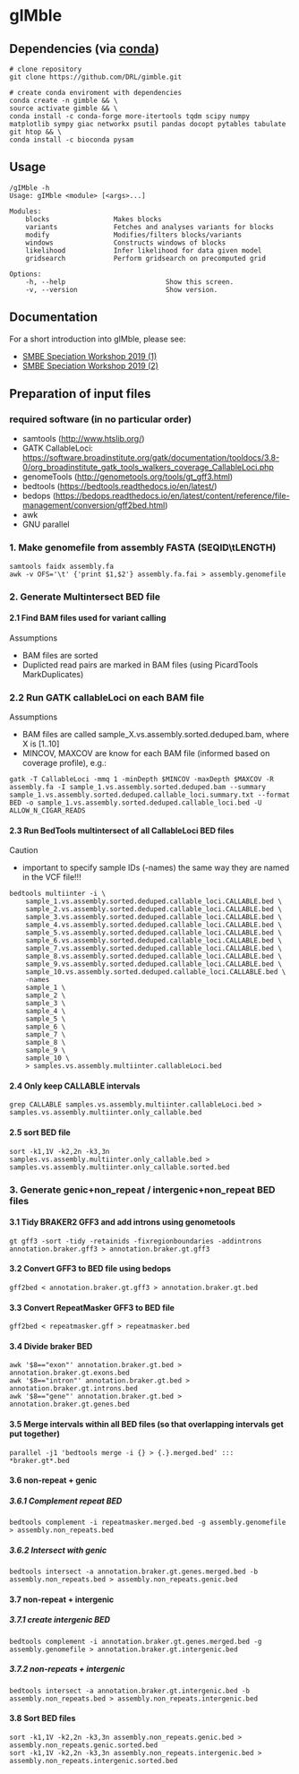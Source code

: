gIMble
=========

Dependencies (via [conda](https://conda.io/miniconda.html))
-------

```
# clone repository
git clone https://github.com/DRL/gimble.git

# create conda enviroment with dependencies
conda create -n gimble && \
source activate gimble && \
conda install -c conda-forge more-itertools tqdm scipy numpy matplotlib sympy giac networkx psutil pandas docopt pytables tabulate git htop && \
conda install -c bioconda pysam 
```

Usage
-----

```
/gIMble -h
Usage: gIMble <module> [<args>...]

Modules:
    blocks                Makes blocks
    variants              Fetches and analyses variants for blocks
    modify                Modifies/filters blocks/variants
    windows               Constructs windows of blocks
    likelihood            Infer likelihood for data given model
    gridsearch            Perform gridsearch on precomputed grid

Options:
    -h, --help                         Show this screen.
    -v, --version                      Show version.
```

Documentation
-------------

For a short introduction into gIMble, please see:
- [SMBE Speciation Workshop 2019 (1)](https://github.com/DRL/SMBE-SGE-2019/blob/master/Session_3/README.md)
- [SMBE Speciation Workshop 2019 (2)](https://github.com/DRL/SMBE-SGE-2019/blob/master/Session_4/README.md)

Preparation of input files
--------------------------

### required software (in no particular order)
- samtools (http://www.htslib.org/)
- GATK CallableLoci: https://software.broadinstitute.org/gatk/documentation/tooldocs/3.8-0/org_broadinstitute_gatk_tools_walkers_coverage_CallableLoci.php
- genomeTools (http://genometools.org/tools/gt_gff3.html)
- bedtools (https://bedtools.readthedocs.io/en/latest/)
- bedops (https://bedops.readthedocs.io/en/latest/content/reference/file-management/conversion/gff2bed.html)
- awk
- GNU parallel

### 1. Make genomefile from assembly FASTA (SEQID\tLENGTH)
```
samtools faidx assembly.fa
awk -v OFS='\t' {'print $1,$2'} assembly.fa.fai > assembly.genomefile
```

### 2. Generate Multintersect BED file
#### 2.1 Find BAM files used for variant calling
Assumptions
- BAM files are sorted
- Duplicted read pairs are marked in BAM files (using PicardTools MarkDuplicates)

### 2.2 Run GATK callableLoci on each BAM file
Assumptions
- BAM files are called sample_X.vs.assembly.sorted.deduped.bam, where X is [1..10] 
- MINCOV, MAXCOV are know for each BAM file (informed based on coverage profile), e.g.:
```
gatk -T CallableLoci -mmq 1 -minDepth $MINCOV -maxDepth $MAXCOV -R assembly.fa -I sample_1.vs.assembly.sorted.deduped.bam --summary sample_1.vs.assembly.sorted.deduped.callable_loci.summary.txt --format BED -o sample_1.vs.assembly.sorted.deduped.callable_loci.bed -U ALLOW_N_CIGAR_READS
```

#### 2.3 Run BedTools multintersect of all CallableLoci BED files
Caution
- important to specify sample IDs (-names) the same way they are named in the VCF file!!!
```
bedtools multiinter -i \
	sample_1.vs.assembly.sorted.deduped.callable_loci.CALLABLE.bed \
	sample_2.vs.assembly.sorted.deduped.callable_loci.CALLABLE.bed \
	sample_3.vs.assembly.sorted.deduped.callable_loci.CALLABLE.bed \
	sample_4.vs.assembly.sorted.deduped.callable_loci.CALLABLE.bed \
	sample_5.vs.assembly.sorted.deduped.callable_loci.CALLABLE.bed \
	sample_6.vs.assembly.sorted.deduped.callable_loci.CALLABLE.bed \
	sample_7.vs.assembly.sorted.deduped.callable_loci.CALLABLE.bed \
	sample_8.vs.assembly.sorted.deduped.callable_loci.CALLABLE.bed \
	sample_9.vs.assembly.sorted.deduped.callable_loci.CALLABLE.bed \
	sample_10.vs.assembly.sorted.deduped.callable_loci.CALLABLE.bed \
	-names 
	sample_1 \
	sample_2 \
	sample_3 \
	sample_4 \
	sample_5 \
	sample_6 \
	sample_7 \
	sample_8 \
	sample_9 \
	sample_10 \
	> samples.vs.assembly.multiinter.callableLoci.bed
```
#### 2.4 Only keep CALLABLE intervals
```
grep CALLABLE samples.vs.assembly.multiinter.callableLoci.bed > samples.vs.assembly.multiinter.only_callable.bed
```
#### 2.5 sort BED file
```
sort -k1,1V -k2,2n -k3,3n samples.vs.assembly.multiinter.only_callable.bed > samples.vs.assembly.multiinter.only_callable.sorted.bed
```
### 3. Generate genic+non_repeat / intergenic+non_repeat BED files
#### 3.1 Tidy BRAKER2 GFF3 and add introns using genometools 
```
gt gff3 -sort -tidy -retainids -fixregionboundaries -addintrons annotation.braker.gff3 > annotation.braker.gt.gff3
```
#### 3.2 Convert GFF3 to BED file using bedops 
```
gff2bed < annotation.braker.gt.gff3 > annotation.braker.gt.bed
```
#### 3.3 Convert RepeatMasker GFF3 to BED file
```
gff2bed < repeatmasker.gff > repeatmasker.bed
```
#### 3.4 Divide braker BED
```
awk '$8=="exon"' annotation.braker.gt.bed > annotation.braker.gt.exons.bed
awk '$8=="intron"' annotation.braker.gt.bed > annotation.braker.gt.introns.bed
awk '$8=="gene"' annotation.braker.gt.bed > annotation.braker.gt.genes.bed
```
#### 3.5 Merge intervals within all BED files (so that overlapping intervals get put together)
```
parallel -j1 'bedtools merge -i {} > {.}.merged.bed' ::: *braker.gt*.bed 
```
#### 3.6 non-repeat + genic
##### 3.6.1 Complement repeat BED
```
bedtools complement -i repeatmasker.merged.bed -g assembly.genomefile > assembly.non_repeats.bed
```
##### 3.6.2 Intersect with genic
```
bedtools intersect -a annotation.braker.gt.genes.merged.bed -b assembly.non_repeats.bed > assembly.non_repeats.genic.bed
```
#### 3.7 non-repeat + intergenic
##### 3.7.1 create intergenic BED
```
bedtools complement -i annotation.braker.gt.genes.merged.bed -g assembly.genomefile > annotation.braker.gt.intergenic.bed
```
##### 3.7.2 non-repeats + intergenic
```
bedtools intersect -a annotation.braker.gt.intergenic.bed -b assembly.non_repeats.bed > assembly.non_repeats.intergenic.bed
```
#### 3.8 Sort BED files 
```
sort -k1,1V -k2,2n -k3,3n assembly.non_repeats.genic.bed > assembly.non_repeats.genic.sorted.bed
sort -k1,1V -k2,2n -k3,3n assembly.non_repeats.intergenic.bed > assembly.non_repeats.intergenic.sorted.bed
```
